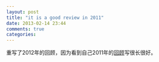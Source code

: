 ```yaml
---
layout: post
title: "it is a good review in 2011"
date: 2013-02-14 23:44
comments: true
categories: 
---
```

重写了2012年的回顾，因为看到自己2011年的[回顾](http://myrual.wordpress.com/)写很长很好。
